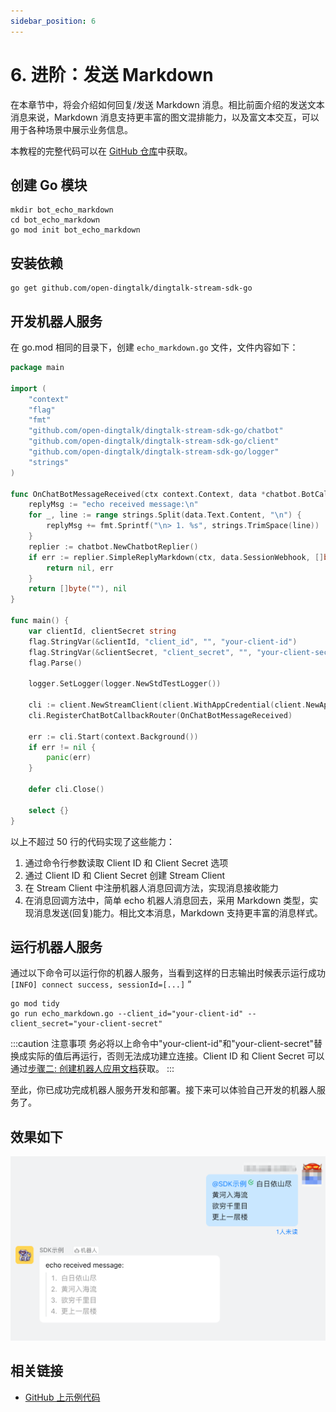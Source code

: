 ```yaml
---
sidebar_position: 6
---
```


# 6. 进阶：发送 Markdown

在本章节中，将会介绍如何回复/发送 Markdown 消息。相比前面介绍的发送文本消息来说，Markdown 消息支持更丰富的图文混排能力，以及富文本交互，可以用于各种场景中展示业务信息。

本教程的完整代码可以在 [GitHub 仓库](https://github.com/open-dingtalk/stream-tutorial-go)中获取。

## 创建 Go 模块

```shell
mkdir bot_echo_markdown
cd bot_echo_markdown
go mod init bot_echo_markdown
```

## 安装依赖

```shell
go get github.com/open-dingtalk/dingtalk-stream-sdk-go
```

## 开发机器人服务

在 go.mod 相同的目录下，创建 `echo_markdown.go` 文件，文件内容如下：

```go title="echo_markdown.go" showLineNumbers
package main

import (
	"context"
	"flag"
	"fmt"
	"github.com/open-dingtalk/dingtalk-stream-sdk-go/chatbot"
	"github.com/open-dingtalk/dingtalk-stream-sdk-go/client"
	"github.com/open-dingtalk/dingtalk-stream-sdk-go/logger"
	"strings"
)

func OnChatBotMessageReceived(ctx context.Context, data *chatbot.BotCallbackDataModel) ([]byte, error) {
	replyMsg := "echo received message:\n"
	for _, line := range strings.Split(data.Text.Content, "\n") {
		replyMsg += fmt.Sprintf("\n> 1. %s", strings.TrimSpace(line))
	}
	replier := chatbot.NewChatbotReplier()
	if err := replier.SimpleReplyMarkdown(ctx, data.SessionWebhook, []byte("stream-tutorial-go"), []byte(replyMsg)); err != nil {
		return nil, err
	}
	return []byte(""), nil
}

func main() {
	var clientId, clientSecret string
	flag.StringVar(&clientId, "client_id", "", "your-client-id")
	flag.StringVar(&clientSecret, "client_secret", "", "your-client-secret")
	flag.Parse()

	logger.SetLogger(logger.NewStdTestLogger())

	cli := client.NewStreamClient(client.WithAppCredential(client.NewAppCredentialConfig(clientId, clientSecret)))
	cli.RegisterChatBotCallbackRouter(OnChatBotMessageReceived)

	err := cli.Start(context.Background())
	if err != nil {
		panic(err)
	}

	defer cli.Close()

	select {}
}
```

以上不超过 50 行的代码实现了这些能力：
1. 通过命令行参数读取 Client ID 和 Client Secret 选项
2. 通过 Client ID 和 Client Secret 创建 Stream Client
3. 在 Stream Client 中注册机器人消息回调方法，实现消息接收能力
4. 在消息回调方法中，简单 echo 机器人消息回去，采用 Markdown 类型，实现消息发送(回复)能力。相比文本消息，Markdown 支持更丰富的消息样式。

## 运行机器人服务

通过以下命令可以运行你的机器人服务，当看到这样的日志输出时候表示运行成功 `[INFO] connect success, sessionId=[...]`
”

```shell
go mod tidy
go run echo_markdown.go --client_id="your-client-id" --client_secret="your-client-secret"
```

:::caution 注意事项
务必将以上命令中"your-client-id"和"your-client-secret"替换成实际的值后再运行，否则无法成功建立连接。Client ID 和 Client Secret 可以通过[步骤二: 创建机器人应用文档](/docs/explore/tutorials/stream/bot/golang/create-bot)获取。
:::

至此，你已成功完成机器人服务开发和部署。接下来可以体验自己开发的机器人服务了。


## 效果如下

![发送 Markdown 消息](/img/explore/stream/bot/send-markdown.png)

## 相关链接

* [GitHub 上示例代码](https://github.com/open-dingtalk/stream-tutorial-go)